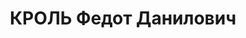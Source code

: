 ---
title: КРОЛЬ Федот Данилович
description: "1902 р., с. Терешківка Ніжинського р-ну Чернігівської обл., українець,\
  \ із селян, освіта початкова. Проживав у м. По-лтава. Військовослужбовець. \n  Заарештований\
  \ 23 вересня 1937 р. Засуджений Верховним Судом СРСР 4 січня 1938 р. за ст.ст. 54-1,\
  \ 54-8, 54-11 КК УРСР до розстрілу з конфіскацією особистого майна. Вирок виконано\
  \ 5 січня 1938 р. у м. Полтава. \n  Реабілітований Верховним Судом СРСР 29 березня\
  \ 1958 р."
---